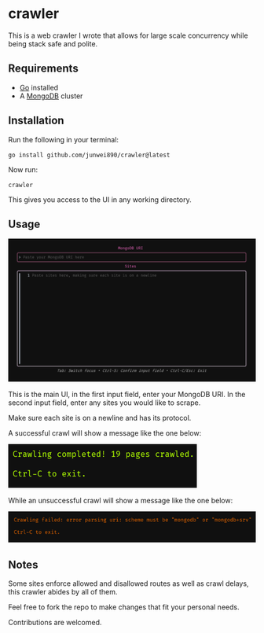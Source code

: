 # crawler
This is a web crawler I wrote that allows for large scale concurrency while being stack safe and polite.

## Requirements
- [Go](https://go.dev/doc/install) installed
- A [MongoDB](https://www.mongodb.com/docs/atlas/getting-started/) cluster

## Installation
Run the following in your terminal:
```
go install github.com/junwei890/crawler@latest
```

Now run:
```
crawler
```

This gives you access to the UI in any working directory.

## Usage
![image](./images/crawler_ui.png)

This is the main UI, in the first input field, enter your MongoDB URI. In the second input field, enter any sites you would like to scrape.

Make sure each site is on a newline and has its protocol.

A successful crawl will show a message like the one below:

![image1](./images/success.png)

While an unsuccessful crawl will show a message like the one below:

![image2](./images/failure.png)

## Notes
Some sites enforce allowed and disallowed routes as well as crawl delays, this crawler abides by all of them.

Feel free to fork the repo to make changes that fit your personal needs.

Contributions are welcomed.
